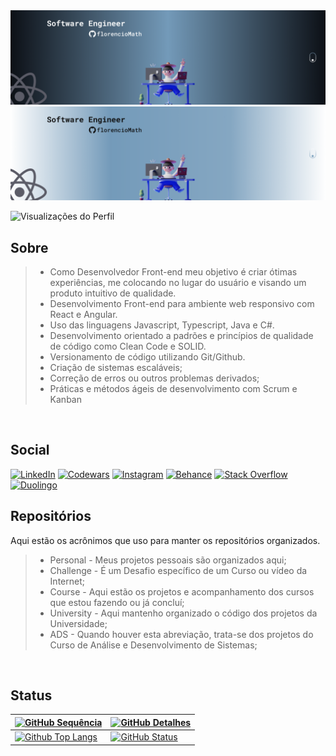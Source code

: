 <img src="readmeFiles/github-dark-mode.png?raw=true#gh-dark-mode-only">
<img src="readmeFiles/github-light-mode.png?raw=true#gh-light-mode-only">
<br />

![Visualizações do Perfil](https://komarev.com/ghpvc/?username=florencioMath&style=for-the-badge&color=7AA3C2)

<!-- Sobre -->
## Sobre

> - Como Desenvolvedor Front-end meu objetivo é criar ótimas experiências, me colocando no lugar do usuário e visando um produto intuitivo de qualidade.
> - Desenvolvimento Front-end para ambiente web responsivo com React e Angular.
> - Uso das linguagens Javascript, Typescript, Java e C#.
> - Desenvolvimento orientado a padrões e princípios de qualidade de código como Clean Code e SOLID.
> - Versionamento de código utilizando Git/Github.
> - Criação de sistemas escaláveis;
> - Correção de erros ou outros problemas derivados;
> - Práticas e métodos ágeis de desenvolvimento com Scrum e Kanban
<br />

<!-- Social -->
## Social

[![LinkedIn](https://img.shields.io/badge/LinkedIn-0077B5?style=for-the-badge&logo=linkedin&logoColor=white)](https://www.linkedin.com/in/florenciomath/)
[![Codewars](https://img.shields.io/badge/Codewars-B1361E?style=for-the-badge&logo=Codewars&logoColor=white)](https://www.codewars.com/users/florencioMath)
[![Instagram](https://img.shields.io/badge/Instagram-E4405F?style=for-the-badge&logo=instagram&logoColor=white)](https://instagram.com/florenciomath)
[![Behance](https://img.shields.io/badge/Behance-0054F7?style=for-the-badge&logo=behance&logoColor=white)](https://behance.net/florencioMatheus)
[![Stack Overflow](https://img.shields.io/badge/Stack_Overflow-FE7A16?style=for-the-badge&logo=stack-overflow&logoColor=white)](https://stackoverflow.com/users/16268941) 
[![Duolingo](https://img.shields.io/badge/Duolingo-58CC02?style=for-the-badge&logo=Duolingo&logoColor=white)](https://www.duolingo.com/profile/MathFlorencio)
<br />

<!-- Repositórios -->
 ## Repositórios
<p>Aqui estão os acrônimos que uso para manter os repositórios organizados.</p>

> - Personal - Meus projetos pessoais são organizados aqui;
> - Challenge - É um Desafio específico de um Curso ou vídeo da Internet;
> - Course - Aqui estão os projetos e acompanhamento dos cursos que estou fazendo ou já concluí;
> - University - Aqui mantenho organizado o código dos projetos da Universidade;
> - ADS - Quando houver esta abreviação, trata-se dos projetos do Curso de Análise e Desenvolvimento de Sistemas;
<br />

<!-- Status  -->
 ## Status

| [![GitHub Sequência](https://streak-stats.demolab.com?user=florenciomath&theme=transparent&hide_border=true&locale=pt_BR)](https://git.io/streak-stats) | [![GitHub Detalhes](http://github-profile-summary-cards.vercel.app/api/cards/profile-details?username=florenciomath&theme=transparent)](https://github.com/vn7n24fzkq/github-profile-summary-cards)  |
| ----------- | ----------- |
|[![Github Top Langs](https://github-readme-stats.vercel.app/api/top-langs/?username=florenciomath&layout=compact&theme=transparent&hide_border=True&line_height=20&PAT_1)](https://github.com/anuraghazra/github-readme-stats)  | [![GitHub Status](http://github-profile-summary-cards.vercel.app/api/cards/stats?username=florenciomath&theme=transparent)](https://github.com/vn7n24fzkq/github-profile-summary-cards) |


